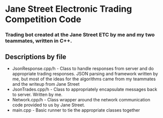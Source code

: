# Jane Street Electronic Trading Competition Code
### Trading bot created at the Jane Street ETC by me and my two teammates, written in C++.

## Descriptions by file
* JsonResponse.cpp/h - Class to handle responses from server and do appropriate trading responses. JSON parsing and framework written by me, but most of the ideas for the algorithms came from my teammates and the writeup from Jane Street
* JsonTrades.cpp/h - Class to appropriately encapsulate messages back to server. Written by me.
* Network.cpp/h - Class wrapper around the network communication code provided to us by Jane Street.
* main.cpp - Basic runner to tie the appropriate classes together
 
